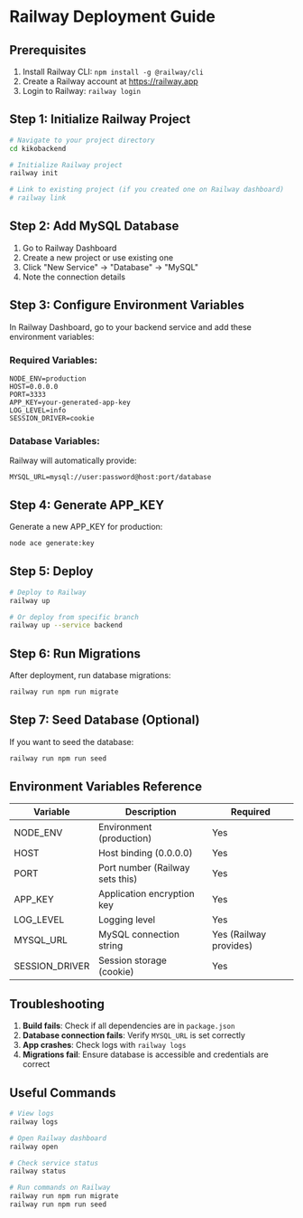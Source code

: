 # Railway Deployment Guide

## Prerequisites
1. Install Railway CLI: `npm install -g @railway/cli`
2. Create a Railway account at https://railway.app
3. Login to Railway: `railway login`

## Step 1: Initialize Railway Project

```bash
# Navigate to your project directory
cd kikobackend

# Initialize Railway project
railway init

# Link to existing project (if you created one on Railway dashboard)
# railway link
```

## Step 2: Add MySQL Database

1. Go to Railway Dashboard
2. Create a new project or use existing one
3. Click "New Service" → "Database" → "MySQL"
4. Note the connection details

## Step 3: Configure Environment Variables

In Railway Dashboard, go to your backend service and add these environment variables:

### Required Variables:
```
NODE_ENV=production
HOST=0.0.0.0
PORT=3333
APP_KEY=your-generated-app-key
LOG_LEVEL=info
SESSION_DRIVER=cookie
```

### Database Variables:
Railway will automatically provide:
```
MYSQL_URL=mysql://user:password@host:port/database
```

## Step 4: Generate APP_KEY

Generate a new APP_KEY for production:
```bash
node ace generate:key
```

## Step 5: Deploy

```bash
# Deploy to Railway
railway up

# Or deploy from specific branch
railway up --service backend
```

## Step 6: Run Migrations

After deployment, run database migrations:
```bash
railway run npm run migrate
```

## Step 7: Seed Database (Optional)

If you want to seed the database:
```bash
railway run npm run seed
```

## Environment Variables Reference

| Variable | Description | Required |
|----------|-------------|----------|
| NODE_ENV | Environment (production) | Yes |
| HOST | Host binding (0.0.0.0) | Yes |
| PORT | Port number (Railway sets this) | Yes |
| APP_KEY | Application encryption key | Yes |
| LOG_LEVEL | Logging level | Yes |
| MYSQL_URL | MySQL connection string | Yes (Railway provides) |
| SESSION_DRIVER | Session storage (cookie) | Yes |

## Troubleshooting

1. **Build fails**: Check if all dependencies are in `package.json`
2. **Database connection fails**: Verify `MYSQL_URL` is set correctly
3. **App crashes**: Check logs with `railway logs`
4. **Migrations fail**: Ensure database is accessible and credentials are correct

## Useful Commands

```bash
# View logs
railway logs

# Open Railway dashboard
railway open

# Check service status
railway status

# Run commands on Railway
railway run npm run migrate
railway run npm run seed
``` 